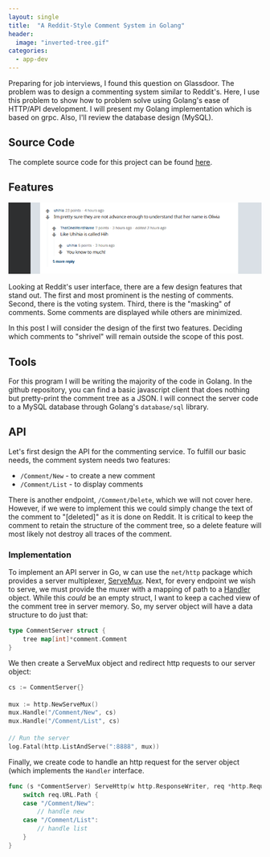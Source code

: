 ```yaml
---
layout: single
title:  "A Reddit-Style Comment System in Golang"
header:
  image: "inverted-tree.gif"
categories: 
  - app-dev
---
```


Preparing for job interviews, I found this question on Glassdoor. The problem
was to design a commenting system similar to Reddit's. Here, I use this problem
to show how to problem solve using Golang's ease of HTTP/API development. I will
present my Golang implementation which is based on grpc. Also, I'll review the
database design (MySQL).

## Source Code
The complete source code for this project can be found
[here](https://github.com/cnnrznn/CommentSystem).

## Features

![A Reddit comment](/images/comment/reddit-comment.PNG)

Looking at Reddit's user interface, there are a few design features that stand
out. The first and most prominent is the nesting of comments. Second, there is
the voting system. Third, there is the "masking" of comments. Some comments are
displayed while others are minimized.

In this post I will consider the design of the first two features. Deciding
which comments to "shrivel" will remain outside the scope of this post.

## Tools
For this program I will be writing the majority of the code in Golang. In the
github repository, you can find a basic javascript client that does nothing but
pretty-print the comment tree as a JSON. I will connect the server code to a
MySQL database through Golang's `database/sql` library.

## API
Let's first design the API for the commenting service. To fulfill our basic
needs, the comment system needs two features:

- `/Comment/New` - to create a new comment
- `/Comment/List` - to display comments

There is another endpoint, `/Comment/Delete`, which we will not cover here.
However, if we were to implement this we could simply change the text of the
comment to "[deleted]" as it is done on Reddit. It is critical to keep the
comment to retain the structure of the comment tree, so a delete feature will
most likely not destroy all traces of the comment.

### Implementation

To implement an API server in Go, w can use the `net/http` package which
provides a server multiplexer,
[ServeMux](https://golang.org/pkg/net/http/#ServeMux). Next, for every endpoint
we wish to serve, we must provide the muxer with a mapping of path to a
[Handler](https://golang.org/pkg/net/http/#Handler) object. While this _could_
be an empty struct, I want to keep a cached view of the comment tree in server
memory. So, my server object will have a data structure to do just that:

```go
type CommentServer struct {
    tree map[int]*comment.Comment
}
```

We then create a ServeMux object and redirect http requests to our server
object:

```go
cs := CommentServer{}

mux := http.NewServeMux()
mux.Handle("/Comment/New", cs)
mux.Handle("/Comment/List", cs)

// Run the server
log.Fatal(http.ListAndServe(":8888", mux))
```

Finally, we create code to handle an http request for the server object (which
implements the `Handler` interface.

```go
func (s *CommentServer) ServeHttp(w http.ResponseWriter, req *http.Request) {
    switch req.URL.Path {
    case "/Comment/New":
        // handle new
    case "/Comment/List":
        // handle list
    }
}
```


